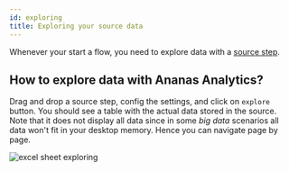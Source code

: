 ```yaml
---
id: exploring
title: Exploring your source data
---
```


Whenever your start a flow, you need to explore data with a [source step](steps.md).

## How to explore data with Ananas Analytics? 

Drag and drop a source step, config the settings, and click on `explore` button. You should see a table with the actual data stored in the source. Note that it does not display all data since in some *big data* scenarios all data won't fit in your desktop memory. Hence you can navigate page by page. 


![excel sheet exploring](assets/explore_source.png)
